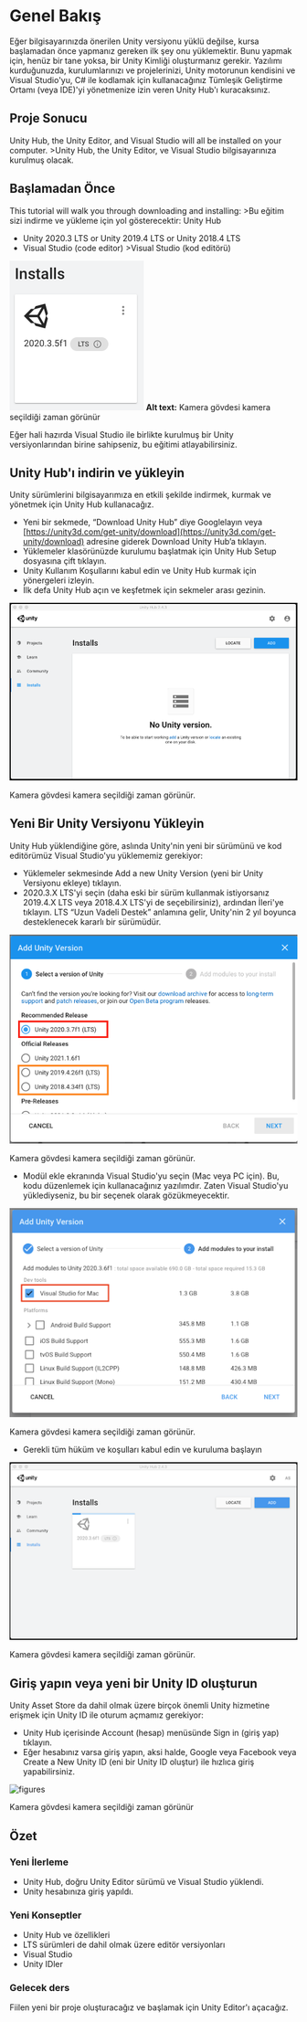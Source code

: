 # Genel Bakış

Eğer bilgisayarınızda önerilen Unity versiyonu yüklü değilse, kursa başlamadan önce yapmanız gereken ilk şey onu yüklemektir. Bunu yapmak için, henüz bir tane yoksa, bir Unity Kimliği oluşturmanız gerekir. Yazılımı kurduğunuzda, kurulumlarınızı ve projelerinizi, Unity motorunun kendisini ve Visual Studio'yu, C# ile kodlamak için kullanacağınız Tümleşik Geliştirme Ortamı (veya IDE)'yi yönetmenize izin veren Unity Hub'ı kuracaksınız.

## Proje Sonucu

Unity Hub, the Unity Editor, and Visual Studio will all be installed on your computer. >Unity Hub, the Unity Editor, ve Visual Studio bilgisayarınıza kurulmuş olacak.

## Başlamadan Önce

This tutorial will walk you through downloading and installing: >Bu eğitim sizi indirme ve yükleme için yol gösterecektir:
Unity Hub

- Unity 2020.3 LTS or Unity 2019.4 LTS or Unity 2018.4 LTS
- Visual Studio (code editor) >Visual Studio (kod editörü)

![figures](https://raw.githubusercontent.com/Kodluyoruz/taskforce/main/unity-junior-programmer/install-unity-software/figures/CWC_A.1.2_image1.png)
**Alt text:** Kamera gövdesi kamera seçildiği zaman görünür

Eğer hali hazırda Visual Studio ile birlikte kurulmuş bir Unity versiyonlarından birine sahipseniz, bu eğitimi atlayabilirsiniz.

## Unity Hub'ı indirin ve yükleyin

Unity sürümlerini bilgisayarımıza en etkili şekilde indirmek, kurmak ve yönetmek için Unity Hub kullanacağız.

- Yeni bir sekmede, “Download Unity Hub” diye Googlelayın veya [https://unity3d.com/get-unity/download](https://unity3d.com/get-unity/download) adresine giderek Download Unity Hub’a tıklayın.
- Yüklemeler klasörünüzde kurulumu başlatmak için Unity Hub Setup dosyasına çift tıklayın.
- Unity Kullanım Koşullarını kabul edin ve Unity Hub kurmak için yönergeleri izleyin.
- İlk defa Unity Hub açın ve keşfetmek için sekmeler arası gezinin.

![figures](https://raw.githubusercontent.com/Kodluyoruz/taskforce/main/unity-junior-programmer/install-unity-software/figures/CWC_A.1.2_image2.png)

Kamera gövdesi kamera seçildiği zaman görünür.

## Yeni Bir Unity Versiyonu Yükleyin

Unity Hub yüklendiğine göre, aslında Unity'nin yeni bir sürümünü ve kod editörümüz Visual Studio'yu yüklememiz gerekiyor:

- Yüklemeler sekmesinde Add a new Unity Version (yeni bir Unity Versiyonu ekleye) tıklayın.
- 2020.3.X LTS'yi seçin (daha eski bir sürüm kullanmak istiyorsanız 2019.4.X LTS veya 2018.4.X LTS'yi de seçebilirsiniz), ardından İleri'ye tıklayın. LTS “Uzun Vadeli Destek” anlamına gelir, Unity'nin 2 yıl boyunca desteklenecek kararlı bir sürümüdür.

![figures](https://raw.githubusercontent.com/Kodluyoruz/taskforce/main/unity-junior-programmer/install-unity-software/figures/CWC_A.1.2_image3.png)

Kamera gövdesi kamera seçildiği zaman görünür.

- Modül ekle ekranında Visual Studio'yu seçin (Mac veya PC için). Bu, kodu düzenlemek için kullanacağınız yazılımdır. Zaten Visual Studio'yu yüklediyseniz, bu bir seçenek olarak gözükmeyecektir.

![figures](https://raw.githubusercontent.com/Kodluyoruz/taskforce/main/unity-junior-programmer/install-unity-software/figures/CWC_A.1.2_image4.png)

Kamera gövdesi kamera seçildiği zaman görünür.

- Gerekli tüm hüküm ve koşulları kabul edin ve kuruluma başlayın

![figures](https://raw.githubusercontent.com/Kodluyoruz/taskforce/main/unity-junior-programmer/install-unity-software/figures/CWC_A.1.2_image5.png)

Kamera gövdesi kamera seçildiği zaman görünür.

## Giriş yapın veya yeni bir Unity ID oluşturun

Unity Asset Store da dahil olmak üzere birçok önemli Unity hizmetine erişmek için Unity ID ile oturum açmamız gerekiyor:
- Unity Hub içerisinde Account (hesap) menüsünde Sign in (giriş yap) tıklayın.
- Eğer hesabınız varsa giriş yapın, aksi halde, Google veya Facebook veya Create a New Unity ID (eni bir Unity ID oluştur) ile hızlıca giriş yapabilirsiniz.

![figures]()

Kamera gövdesi kamera seçildiği zaman görünür

## Özet

### Yeni İlerleme

- Unity Hub, doğru Unity Editor sürümü ve Visual Studio yüklendi.
- Unity hesabınıza giriş yapıldı.

### Yeni Konseptler

- Unity Hub ve özellikleri
- LTS sürümleri de dahil olmak üzere editör versiyonları
- Visual Studio
- Unity IDler

### Gelecek ders

Fiilen yeni bir proje oluşturacağız ve başlamak için Unity Editor'ı açacağız.

























































